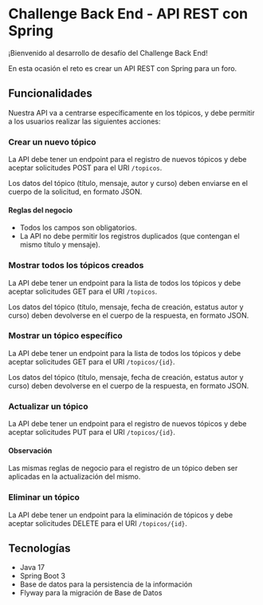 # Challenge Back End - API REST con Spring

¡Bienvenido al desarrollo de desafío del Challenge Back End!

En esta ocasión el reto es crear un API REST con Spring para un foro.
## Funcionalidades
Nuestra API va a centrarse específicamente en los tópicos, y debe permitir a los usuarios realizar las siguientes acciones:

### Crear un nuevo tópico
La API debe tener un endpoint para el registro de nuevos tópicos y debe aceptar solicitudes POST para el URI `/topicos`.

Los datos del tópico (título, mensaje, autor y curso) deben enviarse en el cuerpo de la solicitud, en formato JSON.

#### Reglas del negocio
- Todos los campos son obligatorios.
- La API no debe permitir los registros duplicados (que contengan el mismo título y mensaje).

### Mostrar todos los tópicos creados
La API debe tener un endpoint para la lista de todos los tópicos y debe aceptar solicitudes GET para el URI `/topicos`.

Los datos del tópico (título, mensaje, fecha de creación, estatus autor y curso) deben devolverse en el cuerpo de la respuesta, en formato JSON.

### Mostrar un tópico específico
La API debe tener un endpoint para la lista de todos los tópicos y debe aceptar solicitudes GET para el URI `/topicos/{id}`.

Los datos del tópico (título, mensaje, fecha de creación, estatus autor y curso) deben devolverse en el cuerpo de la respuesta, en formato JSON.

### Actualizar un tópico
La API debe tener un endpoint para el registro de nuevos tópicos y debe aceptar solicitudes PUT para el URI `/topicos/{id}`.

#### Observación
Las mismas reglas de negocio para el registro de un tópico deben ser aplicadas en la actualización del mismo.

### Eliminar un tópico
La API debe tener un endpoint para la eliminación de tópicos y debe aceptar solicitudes DELETE para el URI `/topicos/{id}`.

## Tecnologías
- Java 17
- Spring Boot 3
- Base de datos para la persistencia de la información
- Flyway para la migración de Base de Datos
